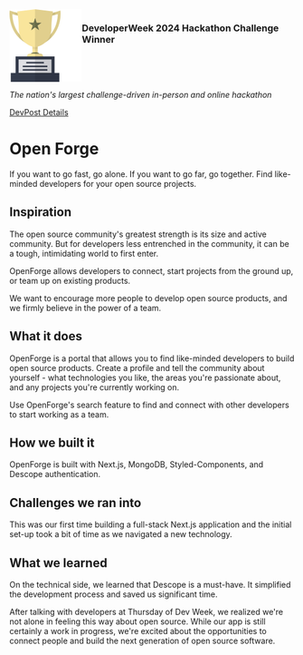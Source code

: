 <div style="display:flex;" >
  <img src='./public/winner.svg'>

  <h3>DeveloperWeek 2024 Hackathon Challenge Winner</h3>
</div>

*The nation's largest challenge-driven in-person and online hackathon*

[DevPost Details](https://devpost.com/software/team-team)

# Open Forge
If you want to go fast, go alone. If you want to go far, go together. Find like-minded developers for your open source projects.

## Inspiration
The open source community's greatest strength is its size and active community. But for developers less entrenched in the community, it can be a tough, intimidating world to first enter.

OpenForge allows developers to connect, start projects from the ground up, or team up on existing products.

We want to encourage more people to develop open source products, and we firmly believe in the power of a team.

## What it does
OpenForge is a portal that allows you to find like-minded developers to build open source products. Create a profile and tell the community about yourself - what technologies you like, the areas you're passionate about, and any projects you're currently working on.

Use OpenForge's search feature to find and connect with other developers to start working as a team.

## How we built it
OpenForge is built with Next.js, MongoDB, Styled-Components, and Descope authentication.

## Challenges we ran into
This was our first time building a full-stack Next.js application and the initial set-up took a bit of time as we navigated a new technology. 

## What we learned
On the technical side, we learned that Descope is a must-have. It simplified the development process and saved us significant time.

After talking with developers at Thursday of Dev Week, we realized we're not alone in feeling this way about open source. While our app is still certainly a work in progress, we're excited about the opportunities to connect people and build the next generation of open source software.